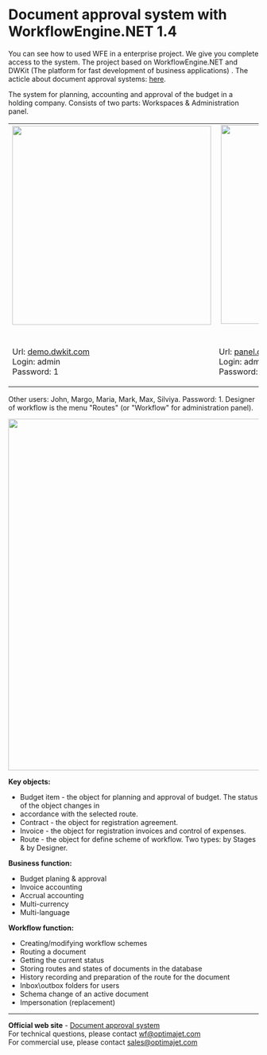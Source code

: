 Document approval system
with WorkflowEngine.NET 1.4
==================

You can see how to used WFE in a enterprise project. We give you complete access to the system. The project based on WorkflowEngine.NET and DWKit (The platform for fast development of business applications) . The acticle about document approval systems: <a href="http://workflowenginenet.com/Articles/Item/documentaprovalsystem">here</a>. 

The system for planning, accounting and approval of the budget in a holding company. Consists of two parts: Workspaces & Administration panel.

<table border="0" style="width: 100%;" cellspacing="10" cellpadding="10">
<tbody>
<tr>
<td><a href="http://demo.dwkit.com" target="_blank"><img src="http://workflowenginenet.com/Cms_Data/Contents/WFE/Media/content_images/dwkit_ws.png" width="400"></a>&nbsp;</td>
<td>&nbsp;<a href="http://panel.dwkit.com" target="_blank"><img src="http://workflowenginenet.com/Cms_Data/Contents/WFE/Media/content_images/dwkit_panel.png" width="400"></a>&nbsp;&nbsp;</td>
</tr>
<tr>
<td>
<p>Url: <a href="http://demo.dwkit.com" target="_blank">demo.dwkit.com</a><br> Login: admin<br> Password: 1</p>
</td>
<td>
<p>Url: <a href="http://panel.dwkit.com" target="_blank">panel.dwkit.com</a><br> Login: admin<br> Password: 1</p>
</td>
</tr>
</tbody>
</table>

Other users: John, Margo, Maria, Mark, Max, Silviya. Password: 1.
Designer of workflow is the menu "Routes" (or "Workflow" for administration panel).

<a href="http://workflowenginenet.com/Cms_Data/Contents/WFE/Media/content_images/dwkit_designer.jpg" title="Document approval system" target="_blank"><img style="display: block; margin-left: auto; margin-right: auto;" src="http://workflowenginenet.com/Cms_Data/Contents/WFE/Media/content_images/dwkit_designer_small.jpg" width="600" height="707"></a>

<b>Key objects:</b>
<ul>
<li>Budget item - the object for planning and approval of budget. The status of the object changes in <li>accordance with the selected route.</li>
<li>Contract - the object for registration agreement.</li>
<li>Invoice - the object for registration invoices and control of expenses.</li>
<li>Route - the object for define scheme of workflow. Two types: by Stages & by Designer.</li>
</ul>

<b>Business function:</b>

<ul>
<li>Budget planing & approval</li>
<li>Invoice accounting</li>
<li>Accrual accounting</li>
<li>Multi-currency</li>
<li>Multi-language</li>
</ul>

<b>Workflow function:</b>

<ul>
<li>Creating/modifying workflow schemes</li>
<li>Routing a document</li>
<li>Getting the current status</li>
<li>Storing routes and states of documents in the database</li>
<li>History recording and preparation of the route for the document</li>
<li>Inbox\outbox folders for users</li>
<li>Schema change of an active document</li>
<li>Impersonation (replacement)</li>
</ul>

<hr>
<b>Official web site</b> - <a href="workflowenginenet.com/DocumentApprovalSystem">Document approval system</a><br/>
For technical questions, please contact <a href="mailto:wf@optimajet.com?subject=Qustion from github">wf@optimajet.com<a><br/>
For commercial use, please contact <a href="mailto:sales@optimajet.com?subject=Qustion from github">sales@optimajet.com</a><br/>